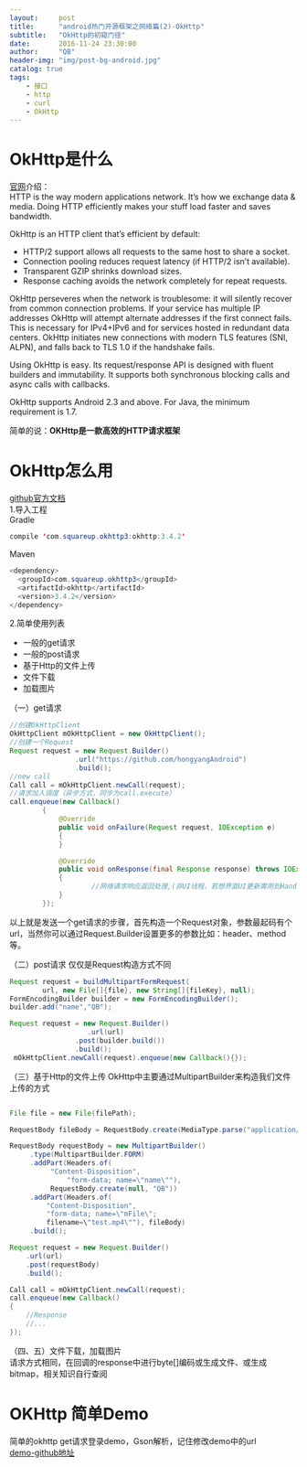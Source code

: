 ```yaml
---
layout:     post
title:      "android热门开源框架之网络篇(2)-OkHttp"
subtitle:   "OkHttp的初窥门径"
date:       2016-11-24 23:30:00
author:     "QB"
header-img: "img/post-bg-android.jpg"
catalog: true
tags:
    - 接口
    - http
    - curl
    - OkHttp
---
```




# OkHttp是什么

[官网](http://square.github.io/okhttp/)介绍：<br>
HTTP is the way modern applications network. It’s how we exchange data & media. Doing HTTP efficiently makes your stuff load faster and saves bandwidth.

OkHttp is an HTTP client that’s efficient by default:

- HTTP/2 support allows all requests to the same host to share a socket.
- Connection pooling reduces request latency (if HTTP/2 isn’t available).
- Transparent GZIP shrinks download sizes.
- Response caching avoids the network completely for repeat requests.

OkHttp perseveres when the network is troublesome: it will silently recover from common connection problems. If your service has multiple IP addresses OkHttp will attempt alternate addresses if the first connect fails. This is necessary for IPv4+IPv6 and for services hosted in redundant data centers. OkHttp initiates new connections with modern TLS features (SNI, ALPN), and falls back to TLS 1.0 if the handshake fails.

Using OkHttp is easy. Its request/response API is designed with fluent builders and immutability. It supports both synchronous blocking calls and async calls with callbacks.

OkHttp supports Android 2.3 and above. For Java, the minimum requirement is 1.7.<br>

简单的说：<b>OKHttp是一款高效的HTTP请求框架</b>

# OkHttp怎么用
[github官方文档](https://github.com/square/okhttp)<br>
1.导入工程<br>
Gradle

```  java 
compile 'com.squareup.okhttp3:okhttp:3.4.2'
```

Maven

```  java
<dependency>
  <groupId>com.squareup.okhttp3</groupId>
  <artifactId>okhttp</artifactId>
  <version>3.4.2</version>
</dependency>
```

2.简单使用列表

- 一般的get请求
- 一般的post请求
- 基于Http的文件上传
- 文件下载
- 加载图片

（一）get请求

``` java
//创建OkHttpClient
OkHttpClient mOkHttpClient = new OkHttpClient();
//创建一个Request
Request request = new Request.Builder()
                .url("https://github.com/hongyangAndroid")
                .build();
//new call
Call call = mOkHttpClient.newCall(request); 
//请求加入调度（异步方式，同步为call.execute）
call.enqueue(new Callback()
        {
            @Override
            public void onFailure(Request request, IOException e)
            {
            }

            @Override
            public void onResponse(final Response response) throws IOException
            {
                    //网络请求响应返回处理,(非UI线程，若想界面UI更新需用到Handler)
            }
        });             
```
以上就是发送一个get请求的步骤，首先构造一个Request对象，参数最起码有个url，当然你可以通过Request.Builder设置更多的参数比如：header、method等。

（二）post请求
仅仅是Request构造方式不同

``` java
Request request = buildMultipartFormRequest(
        url, new File[]{file}, new String[]{fileKey}, null);
FormEncodingBuilder builder = new FormEncodingBuilder();   
builder.add("name","QB");

Request request = new Request.Builder()
                   .url(url)
                .post(builder.build())
                .build();
 mOkHttpClient.newCall(request).enqueue(new Callback(){});
```
（三）基于Http的文件上传
OkHttp中主要通过MultipartBuilder来构造我们文件上传的方式

``` java

File file = new File(filePath);

RequestBody fileBody = RequestBody.create(MediaType.parse("application/octet-stream"), file);

RequestBody requestBody = new MultipartBuilder()
     .type(MultipartBuilder.FORM)
     .addPart(Headers.of(
          "Content-Disposition", 
              "form-data; name=\"name\""), 
          RequestBody.create(null, "QB"))
     .addPart(Headers.of(
         "Content-Disposition", 
         "form-data; name=\"mFile\"; 
         filename=\"test.mp4\""), fileBody)
     .build();

Request request = new Request.Builder()
    .url(url)
    .post(requestBody)
    .build();

Call call = mOkHttpClient.newCall(request);
call.enqueue(new Callback()
{
    //Response
    //...
});

```

（四、五）文件下载，加载图片<br>
请求方式相同，在回调的response中进行byte[]编码或生成文件、或生成bitmap，相关知识自行查阅

# OKHttp 简单Demo
简单的okhttp get请求登录demo，Gson解析，记住修改demo中的url<br>
[demo-github地址](https://github.com/qianbin01/OkHttpDemo)

